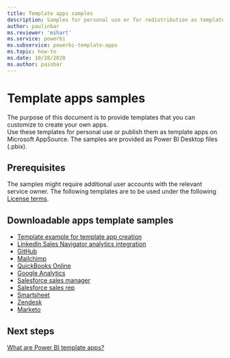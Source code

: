 ```yaml
---
title: Template apps samples
description: Samples for personal use or for redistribution as template apps on AppSource  
author: paulinbar
ms.reviewer: 'mihart'
ms.service: powerbi
ms.subservice: powerbi-template-apps
ms.topic: how-to
ms.date: 10/28/2020
ms.author: painbar
---
```


# Template apps samples

The purpose of this document is to provide templates that you can customize to create your own apps.  
Use these templates for personal use or publish them as template apps on Microsoft AppSource. The samples are provided as Power BI Desktop files (.pbix).

## Prerequisites

The samples might require additional user accounts with the relevant service owner.  The following templates are to be used under the following [License terms](https://templateapps.blob.core.windows.net/sampletemplateapps/Sample-Templates-for-app-on-appsource.pdf).

## Downloadable apps template samples

* [Template example for template app creation](https://templateapps.blob.core.windows.net/sampletemplateapps/TemplateforTemplateApps.zip)
* [LinkedIn Sales Navigator analytics integration](https://templateapps.blob.core.windows.net/sampletemplateapps/SalesNavigatorTemplate.pbix)
* [GitHub](https://templateapps.blob.core.windows.net/sampletemplateapps/GitHub.pbix)
* [Mailchimp](https://templateapps.blob.core.windows.net/sampletemplateapps/MailChimp.pbix)
* [QuickBooks Online](https://templateapps.blob.core.windows.net/sampletemplateapps/QuickBooksOnline.pbix)
* [Google Analytics](https://templateapps.blob.core.windows.net/sampletemplateapps/GoogleAnalytics.pbix)
* [Salesforce sales manager](https://templateapps.blob.core.windows.net/sampletemplateapps/SalesforceSalesManager.pbix)
* [Salesforce sales rep](https://templateapps.blob.core.windows.net/sampletemplateapps/SalesforceSalesRep.pbix)
* [Smartsheet](https://templateapps.blob.core.windows.net/sampletemplateapps/Smartsheet.pbix)
* [Zendesk](https://templateapps.blob.core.windows.net/sampletemplateapps/Zendesk.pbix)
* [Marketo](https://templateapps.blob.core.windows.net/sampletemplateapps/Marketo.pbix)

## Next steps

[What are Power BI template apps?](service-template-apps-overview.md)
